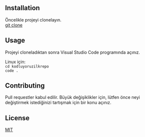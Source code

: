 ## Installation
Öncelikle projeyi clonelayın.\
[git clone](https://github.com/Munkun/Patika.git)
## Usage
Projeyi cloneladıktan sonra Visual Studio Code programında açınız.

Linux için: \
`cd kodluyoruzilkrepo` \
`code .`
## Contributing
Pull requestler kabul edilir. Büyük değişiklikler için, lütfen önce neyi değiştirmek istediğinizi tartışmak için bir konu açınız.
## License
[MIT](https://choosealicense.com/licenses/mit/)
